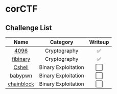 # corCTF 

## Challenge List
| Name                                            | Category          | Writeup |
|:-----------------------------------------------:|:-----------------:|:--------:|
| [4096](crypto/4096)         | Cryptography  | ✅ |
| [fibinary](crypto/fibinary) | Cryptography  | ✅ |
| [Cshell](pwn/Cshell)            | Binary Exploitation  | ⬜ |
| [babypwn](pwn/babypwn)          | Binary Exploitation  | ⬜ |
| [chainblock](pwn/chainblockcor) | Binary Exploitation  | ⬜ |
